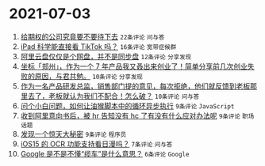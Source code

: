 # 2021-07-03

1. [给期权的公司究竟要不要待下去](https://www.v2ex.com/t/787259) `22条评论` `问与答`
1. [iPad 科学能直接看 TikTok 吗？](https://www.v2ex.com/t/787254) `16条评论` `宽带症候群`
1. [阿里云盘仅仅是个网盘，并不是同步盘](https://www.v2ex.com/t/787258) `12条评论` `分享发现`
1. [坐标「郑州」，作为一个 7 年产品我又叒出来创业了！简单分享前几次创业失败的原因，与君共勉。](https://www.v2ex.com/t/787263) `10条评论` `分享发现`
1. [作为一名产品研发总监，销售部门提的意见，每次拒绝，他们就反馈到老板那里去了，老板就认为我们不配合！怎么破？](https://www.v2ex.com/t/787251) `10条评论` `问与答`
1. [问个小白问题，如何让油猴脚本中的循环异步执行](https://www.v2ex.com/t/787256) `9条评论` `JavaScript`
1. [收到阿里意向书后，被 hr 告知没有 hc 了有没有什么应对办法呢](https://www.v2ex.com/t/787255) `9条评论` `职场话题`
1. [发现一个惊天大秘密](https://www.v2ex.com/t/787252) `9条评论` `程序员`
1. [iOS15 的 OCR 功能支持看日漫吗？](https://www.v2ex.com/t/787257) `7条评论` `问与答`
1. [Google 是不是不懂“缆车”是什么意思？](https://www.v2ex.com/t/787270) `6条评论` `Google`
